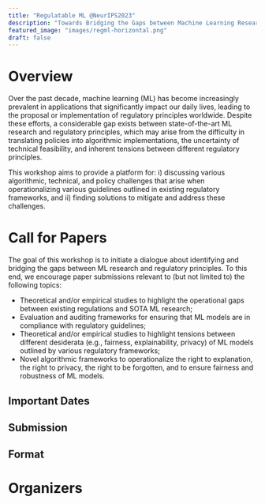```yaml
---
title: "Regulatable ML @NeurIPS2023"
description: "Towards Bridging the Gaps between Machine Learning Research and Regulations"
featured_image: "images/regml-horizontal.png"
draft: false
---
```



# Overview

Over the past decade, machine learning (ML) has become increasingly prevalent in applications that significantly impact our daily lives, leading to the proposal or implementation of regulatory principles worldwide. Despite these efforts, a considerable gap exists between state-of-the-art ML research and regulatory principles, which may arise from the difficulty in translating policies into algorithmic implementations, the uncertainty of technical feasibility, and inherent tensions between different regulatory principles.

This workshop aims to provide a platform for: i) discussing various algorithmic, technical, and policy challenges that arise when operationalizing various guidelines outlined in existing regulatory frameworks, and ii) finding solutions to mitigate and address these challenges.


# Call for Papers
The goal of this workshop is to initiate a dialogue about identifying and bridging the gaps between ML research and regulatory principles. To this end, we encourage paper submissions relevant to (but not limited to) the following topics:
- Theoretical and/or empirical studies to highlight the operational gaps between existing regulations and SOTA ML research;
- Evaluation and auditing frameworks for ensuring that ML models are in compliance with regulatory guidelines;
- Theoretical and/or empirical studies to highlight tensions between different desiderata (e.g., fairness, explainability, privacy) of ML models outlined by various regulatory frameworks;
- Novel algorithmic frameworks to operationalize the right to explanation, the right to privacy, the right to be forgotten, and to ensure fairness and robustness of ML models.

## Important Dates

## Submission

## Format

# Organizers

